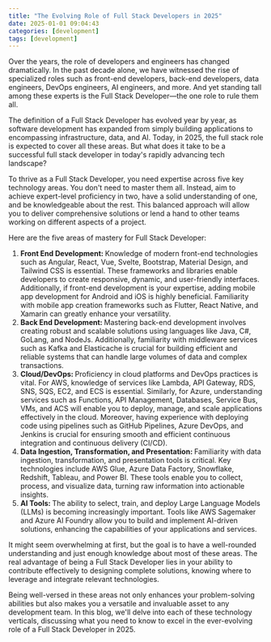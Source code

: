 ```yaml
---
title: "The Evolving Role of Full Stack Developers in 2025"
date: 2025-01-01 09:04:43
categories: [development]
tags: [development]
---
```


Over the years, the role of developers and engineers has changed dramatically. In the past decade alone, we have witnessed the rise of specialized roles such as front-end developers, back-end developers, data engineers, DevOps engineers, AI engineers, and more. And yet standing tall among these experts is the Full Stack Developer—the one role to rule them all.

The definition of a Full Stack Developer has evolved year by year, as software development has expanded from simply building applications to encompassing infrastructure, data, and AI. Today, in 2025, the full stack role is expected to cover all these areas. But what does it take to be a successful full stack developer in today's rapidly advancing tech landscape?

To thrive as a Full Stack Developer, you need expertise across five key technology areas. You don't need to master them all. Instead, aim to achieve expert-level proficiency in two, have a solid understanding of one, and be knowledgeable about the rest. This balanced approach will allow you to deliver comprehensive solutions or lend a hand to other teams working on different aspects of a project.

Here are the five areas of mastery for Full Stack Developer:

<ol>
    <li><span style="font-weight: bold;">Front End Development: </span>
    Knowledge of modern front-end technologies such as Angular, React, Vue, Svelte, Bootstrap, Material Design, and Tailwind CSS is essential. These frameworks and libraries enable developers to create responsive, dynamic, and user-friendly interfaces. Additionally, if front-end development is your expertise, adding mobile app development for Android and iOS is highly beneficial. Familiarity with mobile app creation frameworks such as Flutter, React Native, and Xamarin can greatly enhance your versatility.
    </li>
    <li><span style="font-weight: bold;">Back End Development: </span>
    Mastering back-end development involves creating robust and scalable solutions using languages like Java, C#, GoLang, and NodeJs. Additionally, familiarity with middleware services such as Kafka and Elasticache is crucial for building efficient and reliable systems that can handle large volumes of data and complex transactions.
    </li>
    <li><span style="font-weight: bold;">Cloud/DevOps: </span>
    Proficiency in cloud platforms and DevOps practices is vital. For AWS, knowledge of services like Lambda, API Gateway, RDS, SNS, SQS, EC2, and ECS is essential. Similarly, for Azure, understanding services such as Functions, API Management, Databases, Service Bus, VMs, and ACS will enable you to deploy, manage, and scale applications effectively in the cloud. Moreover, having experience with deploying code using pipelines such as GitHub Pipelines, Azure DevOps, and Jenkins is crucial for ensuring smooth and efficient continuous integration and continuous delivery (CI/CD).
    </li>
    <li><span style="font-weight: bold;">Data Ingestion, Transformation, and Presentation: </span>
    Familiarity with data ingestion, transformation, and presentation tools is critical. Key technologies include AWS Glue, Azure Data Factory, Snowflake, Redshift, Tableau, and Power BI. These tools enable you to collect, process, and visualize data, turning raw information into actionable insights.
    </li>
    <li><span style="font-weight: bold;">AI Tools: </span>
    The ability to select, train, and deploy Large Language Models (LLMs) is becoming increasingly important. Tools like AWS Sagemaker and Azure AI Foundry allow you to build and implement AI-driven solutions, enhancing the capabilities of your applications and services.
    </li>
</ol>

It might seem overwhelming at first, but the goal is to have a well-rounded understanding and just enough knowledge about most of these areas. The real advantage of being a Full Stack Developer lies in your ability to contribute effectively to designing complete solutions, knowing where to leverage and integrate relevant technologies.

Being well-versed in these areas not only enhances your problem-solving abilities but also makes you a versatile and invaluable asset to any development team. In this blog, we'll delve into each of these technology verticals, discussing what you need to know to excel in the ever-evolving role of a Full Stack Developer in 2025.
